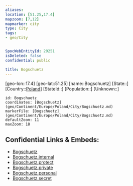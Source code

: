 ```yaml
---
aliases: 
location: [51.25,17.4]
mapzoom: [7,12] 
mapmarker: city 
type: City
tags:
- geo/City


SpocWebEntityId: 29251
isDeleted: false
confidential: public

title: Bogschuetz
---
```

[geo-lon::17.4]
[geo-lat::51.25]
[name::Bogschuetz]
[State::]
[Country::[Poland](geo/Continent/Europe/Poland.md)]
[StateId::]
[Population::]
[Unknown::]


```leaflet
id: Bogschuetz
coordinates: [Bogschuetz](geo/Continent/Europe/Poland/City/Bogschuetz.md)
markerFile: [Bogschuetz](geo/Continent/Europe/Poland/City/Bogschuetz.md)
defaultZoom: 11 
maxZoom: 18
```


## Confidential Links & Embeds: 
- [Bogschuetz](../../../../../../_public/geo/Continent/Europe/Poland/City/Bogschuetz.md) 
- [Bogschuetz.internal](../../../../../../_internal/geo/Continent/Europe/Poland/City/Bogschuetz.internal.md) 
- [Bogschuetz.protect](../../../../../../_protect/geo/Continent/Europe/Poland/City/Bogschuetz.protect.md) 
- [Bogschuetz.private](../../../../../../_private/geo/Continent/Europe/Poland/City/Bogschuetz.private.md) 
- [Bogschuetz.personal](../../../../../../_personal/geo/Continent/Europe/Poland/City/Bogschuetz.personal.md) 
- [Bogschuetz.secret](../../../../../../_secret/geo/Continent/Europe/Poland/City/Bogschuetz.secret.md) 
